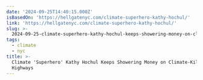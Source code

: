 ```yaml
---
date: '2024-09-25T14:40:15.000Z'
isBasedOn: 'https://hellgatenyc.com/climate-superhero-kathy-hochul/'
link: 'https://hellgatenyc.com/climate-superhero-kathy-hochul/'
slug: >-
  2024-09-25-climate-superhero-kathy-hochul-keeps-showering-money-on-climate-killing-highways
tags:
  - climate
  - nyc
title: >-
  Climate 'Superhero' Kathy Hochul Keeps Showering Money on Climate-Killing
  Highways
---
```

 
